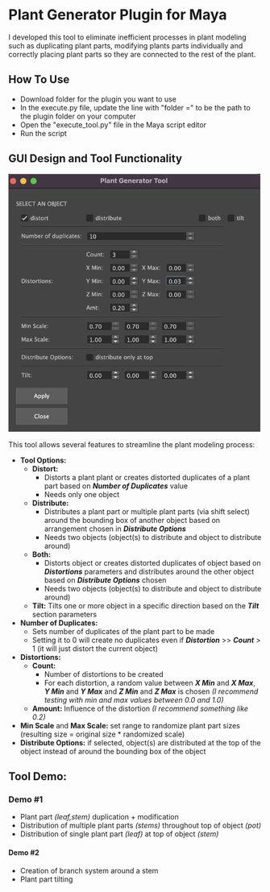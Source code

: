 # Plant Generator Plugin for Maya
I developed this tool to eliminate inefficient processes in plant modeling such as duplicating plant parts, modifying plants parts individually and correctly placing plant parts so they are connected to the rest of the plant. 

## How To Use
* Download folder for the plugin you want to use
* In the execute.py file, update the line with "folder =" to be the path to the plugin folder on your computer
* Open the "execute_tool.py" file in the Maya script editor
* Run the script

## GUI Design and Tool Functionality
<img src="https://github.com/nMDaas/MayaPlugins/blob/main/images/GUI.png" alt="drawing" width="500"/>

This tool allows several features to streamline the plant modeling process:
- **Tool Options:**
     - **Distort:**
       - Distorts a plant plant or creates distorted duplicates of a plant part based on ***Number of Duplicates*** value
       - Needs only one object
     - **Distribute:**
       - Distributes a plant part or multiple plant parts (via shift select) around the bounding box of another object based on arrangement chosen in ***Distribute Options***
       - Needs two objects (object(s) to distribute and object to distribute around)
     - **Both:**
       - Distorts object or creates distorted duplicates of object based on ***Distortions*** parameters and distributes around the other object based on ***Distribute Options*** chosen
       - Needs two objects (object(s) to distribute and object to distribute around)
     - **Tilt:** Tilts one or more object in a specific direction based on the ***Tilt*** section parameters
 - **Number of Duplicates:**
    - Sets number of duplicates of the plant part to be made
    - Setting it to 0 will create no duplicates even if ***Distortion*** >> ***Count*** > 1 (it will just distort the current object)
- **Distortions:**
  - **Count:**
    - Number of distortions to be created
    - For each distortion, a random value between ***X Min*** and ***X Max***, ***Y Min*** and ***Y Max*** and ***Z Min*** and ***Z Max*** is chosen _(I recommend testing with min and max values between 0.0 and 1.0)_
  - **Amount:** Influence of the distortion _(I recommend something like 0.2)_
 - **Min Scale** and **Max Scale:** set range to randomize plant part sizes (resulting size = original size * randomized scale)
 - **Distribute Options:** if selected, object(s) are distributed at the top of the object instead of around the bounding box of the object

## Tool Demo:  

### Demo #1
* Plant part _(leaf,stem)_ duplication + modification
* Distribution of multiple plant parts _(stems)_ throughout top of object _(pot)_
* Distribution of single plant part _(leaf)_ at top of object _(stem)_

#### Demo #2
* Creation of branch system around a stem
* Plant part tilting
